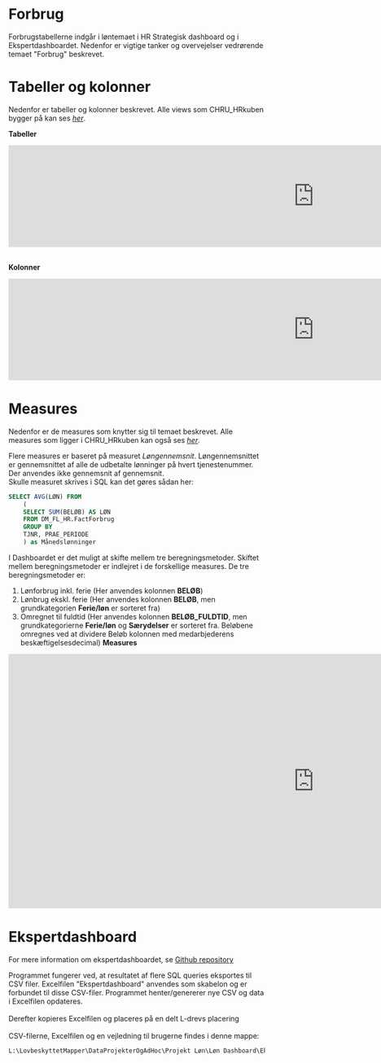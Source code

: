 # Forbrug
Forbrugstabellerne indgår i løntemaet i HR Strategisk dashboard og i Ekspertdashboardet. Nedenfor er vigtige tanker og overvejelser vedrørende temaet "Forbrug" beskrevet.

# Tabeller og kolonner
Nedenfor er tabeller og kolonner beskrevet. Alle views som CHRU_HRkuben bygger på kan ses [*her*](https://github.com/DataOgDigitalisering/versionsstyringViews/tree/Produktion/viewFolder).

<b>Tabeller</b>
<center>
<iframe width="1200" height="200" frameborder="0" scrolling="no" src="https://regionh-my.sharepoint.com/personal/tanja_olsen_la_cour_regionh_dk/_layouts/15/Doc.aspx?sourcedoc={8d5cf238-e8c7-40f1-bf4f-139fc065219d}&action=embedview&wdAllowInteractivity=False&Item=Forbrug_Tabeller&wdHideGridlines=True&wdInConfigurator=True&wdInConfigurator=True"></iframe>
</center>
<br>
 
<b>Kolonner</b>
<center>
<iframe width="1200" height="200" frameborder="0" scrolling="no" src="https://regionh-my.sharepoint.com/personal/tanja_olsen_la_cour_regionh_dk/_layouts/15/Doc.aspx?sourcedoc={8d5cf238-e8c7-40f1-bf4f-139fc065219d}&action=embedview&wdAllowInteractivity=False&Item=Forbrug_Tabeller&wdHideGridlines=True&wdInConfigurator=True&wdInConfigurator=True"></iframe>
</center>

# Measures
Nedenfor er de measures som knytter sig til temaet beskrevet. Alle measures som ligger i CHRU_HRkuben kan også ses [*her*](https://github.com/DataOgDigitalisering/CHRU_HRKube/tree/produktion/tables/_Measures/measures).

Flere measures er baseret på measuret *Løngennemsnit*. Løngennemsnittet er gennemsnittet af alle de udbetalte lønninger på hvert tjenestenummer. Der anvendes ikke gennemsnit af gennemsnit. <br>
Skulle measuret skrives i SQL kan det gøres sådan her:

``` sql
SELECT AVG(LØN) FROM 
    (
    SELECT SUM(BELØB) AS LØN
    FROM DM_FL_HR.FactForbrug
    GROUP BY 
    TJNR, PRAE_PERIODE
    ) as Månedslønninger
```

I Dashboardet er det muligt at skifte mellem tre beregningsmetoder. Skiftet mellem beregningsmetoder er indlejret i de forskellige measures. De tre beregningsmetoder er:
1. Lønforbrug inkl. ferie (Her anvendes kolonnen **BELØB**)
2. Lønbrug ekskl. ferie (Her anvendes kolonnen **BELØB**, men grundkategorien **Ferie/løn** er sorteret fra)
3. Omregnet til fuldtid (Her anvendes kolonnen **BELØB_FULDTID**, men grundkategorierne **Ferie/løn** og **Særydelser** er sorteret fra. Beløbene omregnes ved at dividere Beløb kolonnen med medarbjederens beskæftigelsesdecimal)
<b>Measures</b>
<center>
<iframe width="1200" height="500" frameborder="0" scrolling="no" src="https://regionh-my.sharepoint.com/personal/tanja_olsen_la_cour_regionh_dk/_layouts/15/Doc.aspx?sourcedoc={8d5cf238-e8c7-40f1-bf4f-139fc065219d}&action=embedview&wdAllowInteractivity=False&Item=Forbrug_Measures&wdHideGridlines=True&wdInConfigurator=True&wdInConfigurator=True"></iframe>
</center>

# Ekspertdashboard
For mere information om ekspertdashboardet, se [Github repository](https://github.com/DataOgDigitalisering/ekspertdashboard)

Programmet fungerer ved, at resultatet af flere SQL queries eksportes til CSV filer. 
Excelfilen "Ekspertdashboard" anvendes som skabelon og er forbundet til disse CSV-filer. Programmet henter/genererer nye CSV og data i Excelfilen opdateres. <br><br>
Derefter kopieres Excelfilen og placeres på en delt L-drevs placering <br><br>
CSV-filerne, Excelfilen og en vejledning til brugerne findes i denne mappe:

``` bat
L:\LovbeskyttetMapper\DataProjekterOgAdHoc\Projekt Løn\Løn Dashboard\Ekspert dashboard\til udsendelse
```

